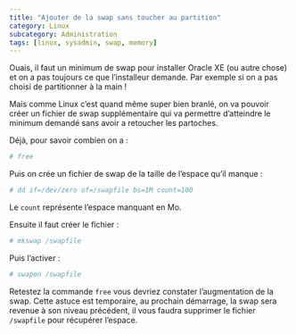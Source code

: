```yaml
---
title: "Ajouter de la swap sans toucher au partition"
category: Linux
subcategory: Administration
tags: [linux, sysadmin, swap, memory]
---
```


Ouais, il faut un minimum de swap pour installer Oracle XE (ou autre chose) et on a pas toujours 
ce que l’installeur demande. 
Par exemple si on a pas choisi de partitionner à la main !

Mais comme Linux c’est quand même super bien branlé, on va pouvoir créer un fichier de 
swap supplémentaire qui va permettre d’atteindre le minimum demandé 
sans avoir a retoucher les partoches.

Déjà, pour savoir combien on a :

``` bash 
# free
```

Puis on crée un fichier de swap de la taille de l’espace qu’il manque :

``` bash 
# dd if=/dev/zero of=/swapfile bs=1M count=100
```

Le `count` représente l’espace manquant en Mo.

Ensuite il faut créer le fichier :

``` bash 
# mkswap /swapfile
```

Puis l’activer :

``` bash 
# swapon /swapfile
```

Retestez la commande `free` vous devriez constater l’augmentation de la swap. 
Cette astuce est temporaire, au prochain démarrage, 
la swap sera revenue à son niveau précédent, il vous faudra supprimer le fichier `/swapfile` 
pour récupérer l’espace.
